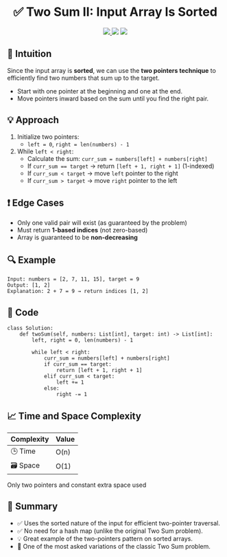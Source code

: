 <h1 align="center">✅ Two Sum II: Input Array Is Sorted</h1>

<p align="center">
  <a href="https://leetcode.com/problems/two-sum-ii-input-array-is-sorted/">
    <img src="https://img.shields.io/badge/LeetCode-Two%20Sum%20II-brightgreen?logo=leetcode&style=flat-square" />
  </a>
  <img src="https://img.shields.io/badge/Difficulty-Easy-green?style=flat-square" />
  <img src="https://img.shields.io/badge/Category-Two%20Pointers%2C%20Array-blueviolet?style=flat-square" />
</p>


## 🧠 Intuition

Since the input array is **sorted**, we can use the **two pointers technique** to efficiently find two numbers that sum up to the target.

- Start with one pointer at the beginning and one at the end.
- Move pointers inward based on the sum until you find the right pair.


## 💡 Approach

1. Initialize two pointers:
   - `left = 0`, `right = len(numbers) - 1`
2. While `left < right`:
   - Calculate the sum: `curr_sum = numbers[left] + numbers[right]`
   - If `curr_sum == target` → return `[left + 1, right + 1]` (1-indexed)
   - If `curr_sum < target` → move `left` pointer to the right
   - If `curr_sum > target` → move `right` pointer to the left


## ❗ Edge Cases

- Only one valid pair will exist (as guaranteed by the problem)
- Must return **1-based indices** (not zero-based)
- Array is guaranteed to be **non-decreasing**


## 🔍 Example

```
Input: numbers = [2, 7, 11, 15], target = 9
Output: [1, 2]
Explanation: 2 + 7 = 9 → return indices [1, 2]
```

## 🧾 Code

```
class Solution:
    def twoSum(self, numbers: List[int], target: int) -> List[int]:
        left, right = 0, len(numbers) - 1

        while left < right:
            curr_sum = numbers[left] + numbers[right]
            if curr_sum == target:
                return [left + 1, right + 1]
            elif curr_sum < target:
                left += 1
            else:
                right -= 1
```

## 📈 Time and Space Complexity

| Complexity | Value |
|------------|--------|
| 🕒 Time     | O(n)   |
| 🗃️ Space    | O(1)   |

Only two pointers and constant extra space used

## 📌 Summary

- ✅ Uses the sorted nature of the input for efficient two-pointer traversal.
- ✅ No need for a hash map (unlike the original Two Sum problem).
- 💡 Great example of the two-pointers pattern on sorted arrays.
- 🧪 One of the most asked variations of the classic Two Sum problem.

